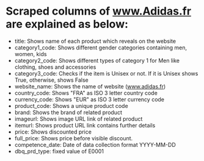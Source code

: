 # Scraped columns of www.Adidas.fr are explained as below:

* title: Shows name of each product which reveals on the website
* category1_code: Shows different gender categories containing men, women, kids
* category2_code: Shows different types of category 1 for Men like clothing, shoes and accessories 
* category3_code: Checks if the item is Unisex or not. If it is Unisex shows True, otherwise, shows False
* website_name: Shows the name of website (www.adidas.fr)
* country_code: Shows "FRA" as ISO 3 letter country code
* currency_code: Shows "EUR" as ISO 3 letter currency code
* product_code: Shows a unique product code
* brand: Shows the brand of related product
* imageurl: Shows image URL link of related product
* itemurl: Shows product URL link contains further details
* price: Shows discounted price
* full_price: Shows price before visible discount.
* competence_date: Date of data collection format YYYY-MM-DD
* dbq_prd_type: fixed value of E0001
